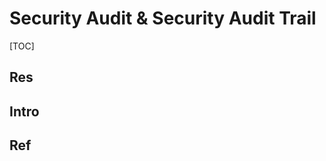 # Security Audit & Security Audit Trail

[TOC]



## Res


## Intro


## Ref
[🤔 起底果聊敲诈这一套 | FreeBuf]: https://m.freebuf.com/articles/network/283985.html

